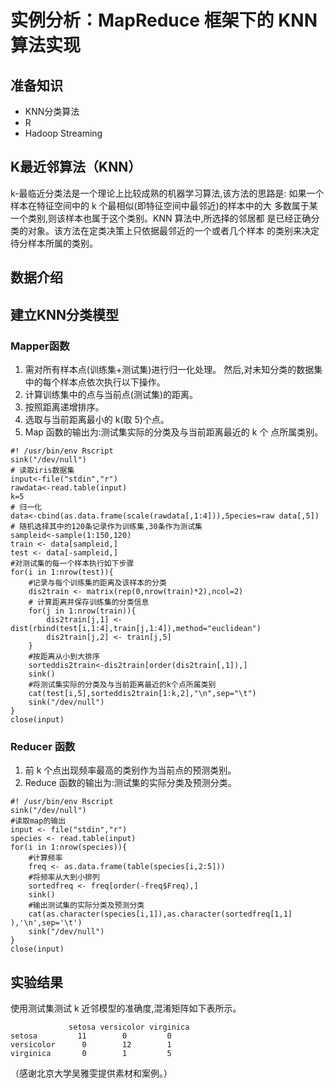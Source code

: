 # 实例分析：MapReduce 框架下的 KNN 算法实现

## 准备知识

* KNN分类算法
* R
* Hadoop Streaming

## K最近邻算法（KNN）


k-最临近分类法是一个理论上比较成熟的机器学习算法,该方法的思路是: 如果一个样本在特征空间中的 k 个最相似(即特征空间中最邻近)的样本中的大 多数属于某一个类别,则该样本也属于这个类别。KNN 算法中,所选择的邻居都 是已经正确分类的对象。该方法在定类决策上只依据最邻近的一个或者几个样本 的类别来决定待分样本所属的类别。



## 数据介绍

## 建立KNN分类模型

### Mapper函数

1. 需对所有样本点(训练集+测试集)进行归一化处理。 然后,对未知分类的数据集中的每个样本点依次执行以下操作。
2. 计算训练集中的点与当前点(测试集)的距离。
3. 按照距离递增排序。
4. 选取与当前距离最小的 k(取 5)个点。
5. Map 函数的输出为:测试集实际的分类及与当前距离最近的 k 个 点所属类别。

```
#! /usr/bin/env Rscriptsink("/dev/null")# 读取iris数据集 input<-file("stdin","r") rawdata<-read.table(input) k=5# 归一化 data<-cbind(as.data.frame(scale(rawdata[,1:4])),Species=raw data[,5])# 随机选择其中的120条记录作为训练集,30条作为测试集 sampleid<-sample(1:150,120)train <- data[sampleid,]test <- data[-sampleid,]#对测试集的每一个样本执行如下步骤 for(i in 1:nrow(test)){	#记录与每个训练集的距离及该样本的分类	dis2train <- matrix(rep(0,nrow(train)*2),ncol=2)	# 计算距离并保存训练集的分类信息	for(j in 1:nrow(train)){		dis2train[j,1] <- dist(rbind(test[i,1:4],train[j,1:4]),method="euclidean")		dis2train[j,2] <- train[j,5]	}		#按距离从小到大排序 	sorteddis2train<-dis2train[order(dis2train[,1]),] 	sink()		#将测试集实际的分类及与当前距离最近的k个点所属类别 	cat(test[i,5],sorteddis2train[1:k,2],"\n",sep="\t") 	sink("/dev/null")} close(input)
```

### Reducer 函数
1. 前 k 个点出现频率最高的类别作为当前点的预测类别。 
2. Reduce 函数的输出为:测试集的实际分类及预测分类。

```
#! /usr/bin/env Rscriptsink("/dev/null")#读取map的输出input <- file("stdin","r") species <- read.table(input)for(i in 1:nrow(species)){ 
	#计算频率	freq <- as.data.frame(table(species[i,2:5]))	#将频率从大到小排列	sortedfreq <- freq[order(-freq$Freq),] 	sink()	#输出测试集的实际分类及预测分类 	cat(as.character(species[i,1]),as.character(sortedfreq[1,1] ),'\n',sep='\t')	sink("/dev/null") }close(input)
```



## 实验结果


使用测试集测试 k 近邻模型的准确度,混淆矩阵如下表所示。


```
             setosa versicolor virginica
setosa         11        0         0versicolor      0        12        1virginica       0        1         5
```

（感谢北京大学吴雅雯提供素材和案例。）
